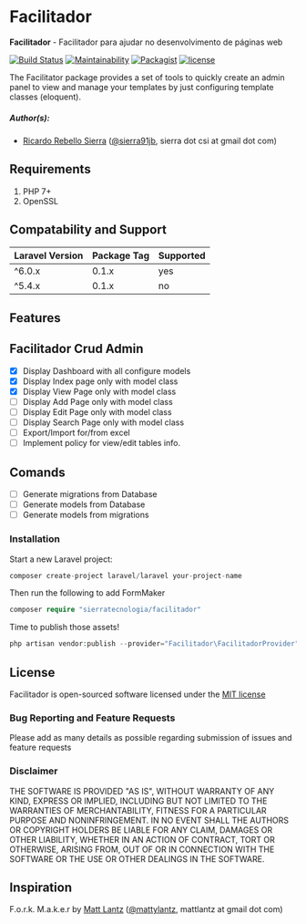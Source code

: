 # Facilitador

**Facilitador** - Facilitador para ajudar no desenvolvimento de páginas web

[![Build Status](https://travis-ci.org/SierraTecnologiaInc/Facilitador.svg?branch=master)](https://travis-ci.org/SierraTecnologiaInc/Facilitador)
[![Maintainability](https://api.codeclimate.com/v1/badges/8c00a046fec32d8b8ac7/maintainability)](https://codeclimate.com/github/SierraTecnologiaInc/Facilitador/maintainability)
[![Packagist](https://img.shields.io/packagist/dt/sierratecnologia/facilitador.svg)](https://packagist.org/packages/sierratecnologia/facilitador)
[![license](https://img.shields.io/github/license/mashape/apistatus.svg)](https://packagist.org/packages/sierratecnologia/facilitador)

The Facilitator package provides a set of tools to quickly create an admin panel to view and manage your templates by just configuring template classes (eloquent).


##### Author(s):
* [Ricardo Rebello Sierra](https://github.com/ricardosierra) ([@sierra91jb](http://twitter.com/sierra91jb), sierra dot csi at gmail dot com)

## Requirements

1. PHP 7+
2. OpenSSL

## Compatability and Support

| Laravel Version | Package Tag | Supported |
|-----------------|-------------|-----------|
| ^6.0.x | 0.1.x | yes |
| ^5.4.x | 0.1.x | no |

## Features

## Facilitador Crud Admin

- [x] Display Dashboard with all configure models
- [x] Display Index page only with model class 
- [x] Display View Page only with model class
- [ ] Display Add Page only with model class
- [ ] Display Edit Page only with model class
- [ ] Display Search Page only with model class
- [ ] Export/Import for/from excel
- [ ] Implement policy for view/edit tables info.

## Comands

- [ ] Generate migrations from Database
- [ ] Generate models from Database
- [ ] Generate models from migrations

### Installation

Start a new Laravel project:
```php
composer create-project laravel/laravel your-project-name
```

Then run the following to add FormMaker
```php
composer require "sierratecnologia/facilitador"
```

Time to publish those assets!
```php
php artisan vendor:publish --provider="Facilitador\FacilitadorProvider"
```


## License
Facilitador is open-sourced software licensed under the [MIT license](http://opensource.org/licenses/MIT)

### Bug Reporting and Feature Requests
Please add as many details as possible regarding submission of issues and feature requests

### Disclaimer
THE SOFTWARE IS PROVIDED "AS IS", WITHOUT WARRANTY OF ANY KIND, EXPRESS OR IMPLIED, INCLUDING BUT NOT LIMITED TO THE WARRANTIES OF MERCHANTABILITY, FITNESS FOR A PARTICULAR PURPOSE AND NONINFRINGEMENT. IN NO EVENT SHALL THE AUTHORS OR COPYRIGHT HOLDERS BE LIABLE FOR ANY CLAIM, DAMAGES OR OTHER LIABILITY, WHETHER IN AN ACTION OF CONTRACT, TORT OR OTHERWISE, ARISING FROM, OUT OF OR IN CONNECTION WITH THE SOFTWARE OR THE USE OR OTHER DEALINGS IN THE SOFTWARE.

## Inspiration

F.o.r.k. M.a.k.e.r by [Matt Lantz](https://github.com/mlantz) ([@mattylantz](http://twitter.com/mattylantz), mattlantz at gmail dot com)